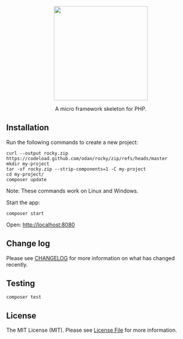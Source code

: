 <div align="center">
  <img src="https://user-images.githubusercontent.com/781074/191797474-c2207979-4045-40c4-b093-dc95158eb564.jpg" width=250>
  
  A micro framework skeleton for PHP. 
</div>

## Installation

Run the following commands to create a new project:

```
curl --output rocky.zip https://codeload.github.com/odan/rocky/zip/refs/heads/master
mkdir my-project
tar -xf rocky.zip --strip-components=1 -C my-project
cd my-project/
composer update
```

Note: These commands work on Linux and Windows.

Start the app:

```
composer start
```

Open: <http://localhost:8080>

## Change log

Please see [CHANGELOG](CHANGELOG.md) for more information on what has changed recently.

## Testing

```
composer test
```

## License

The MIT License (MIT). Please see [License File](LICENSE.md) for more information.
